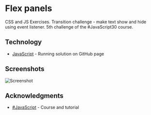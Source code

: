 # Flex panels

CSS and JS Exercises. Transition challenge - make text show and hide using event listener.
5th challenge of the #JavaScript30 course.

## Technology

* [JavaScript](https://kmthorsnes.github.io/5-flex-panels-image-gallery/) - Running solution on GitHub page

## Screenshots
![Screenshot](https://github.com/kmthorsnes/5-flex-panels-image-gallery/blob/master/screenshots/gif1.gif?raw=true "Optional title")

## Acknowledgments

* [#JavaScript](https://javascript30.com/) - Course and tutorial
